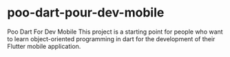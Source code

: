 # poo-dart-pour-dev-mobile
Poo Dart For Dev Mobile
This project is a starting point for people who want to learn object-oriented programming in dart for the development of their Flutter mobile application.
